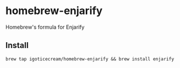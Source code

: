 # homebrew-enjarify
Homebrew's formula for Enjarify

## Install
```
brew tap igoticecream/homebrew-enjarify && brew install enjarify
```
